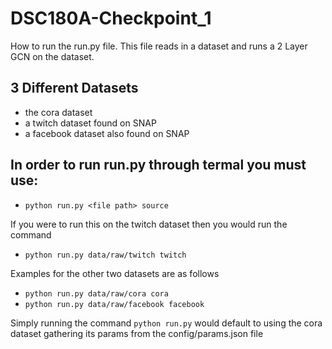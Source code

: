 # DSC180A-Checkpoint_1

How to run the run.py file.
This file reads in a dataset and runs a 2 Layer GCN on the dataset.

## 3 Different Datasets
* the cora dataset
* a twitch dataset found on SNAP
* a facebook dataset also found on SNAP

## In order to run run.py through termal you must use: 
* `python run.py <file path> source`

If you were to run this on the twitch dataset then you would run the command
* `python run.py data/raw/twitch twitch`

Examples for the other two datasets are as follows
* `python run.py data/raw/cora cora`
* `python run.py data/raw/facebook facebook`

Simply running the command
              `python run.py`
would default to using the cora dataset gathering its params from the config/params.json file
